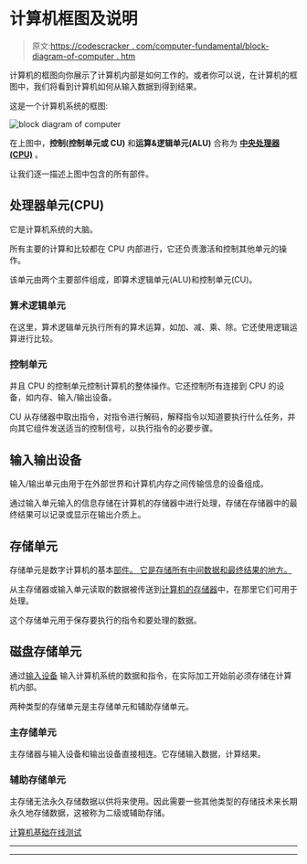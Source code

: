 # 计算机框图及说明

> 原文:[https://codescracker . com/computer-fundamental/block-diagram-of-computer . htm](https://codescracker.com/computer-fundamental/block-diagram-of-computer.htm)

计算机的框图向你展示了计算机内部是如何工作的。或者你可以说，在计算机的框图中，我们将看到计算机如何从输入数据到得到结果。

这是一个计算机系统的框图:

![block diagram of computer](../Images/cc57cde4a50d342d04bbc6f6dc906212.png)

在上图中，**控制(控制单元或 CU)** 和**运算&逻辑单元(ALU)** 合称为 **[中央处理器(CPU)](/computer-fundamental/central-processing-unit-cpu.htm)** 。

让我们逐一描述上图中包含的所有部件。

## 处理器单元(CPU)

它是计算机系统的大脑。

所有主要的计算和比较都在 CPU 内部进行，它还负责激活和控制其他单元的操作。

该单元由两个主要部件组成，即算术逻辑单元(ALU)和控制单元(CU)。

### 算术逻辑单元

在这里，算术逻辑单元执行所有的算术运算，如加、减、乘、除。它还使用逻辑运算进行比较。

### 控制单元

并且 CPU 的控制单元控制计算机的整体操作。它还控制所有连接到 CPU 的设备，如内存、输入/输出设备。

CU 从存储器中取出指令，对指令进行解码，解释指令以知道要执行什么任务，并向其它组件发送适当的控制信号，以执行指令的必要步骤。

## 输入输出设备

输入/输出单元由用于在外部世界和计算机内存之间传输信息的设备组成。

通过输入单元输入的信息存储在计算机的存储器中进行处理，存储在存储器中的最终结果可以记录或显示在输出介质上。

## 存储单元

存储单元是数字计算机的基本[部件。 它是存储所有中间数据和最终结果的地方。](/computer-fundamental/components-of-computer.htm)

从主存储器或输入单元读取的数据被传送到[计算机的存储器](/computer-fundamental/computer-memory-and-types.htm)中，在那里它们可用于处理。

这个存储单元用于保存要执行的指令和要处理的数据。

## 磁盘存储单元

通过[输入设备](/computer-fundamental/input-devices.htm) 输入计算机系统的数据和指令，在实际加工开始前必须存储在计算机内部。

两种类型的存储单元是主存储单元和辅助存储单元。

### 主存储单元

主存储器与输入设备和输出设备直接相连。它存储输入数据，计算结果。

### 辅助存储单元

主存储无法永久存储数据以供将来使用。因此需要一些其他类型的存储技术来长期永久地存储数据，这被称为二级或辅助存储。

[计算机基础在线测试](/exam/showtest.php?subid=14)

* * *

* * *